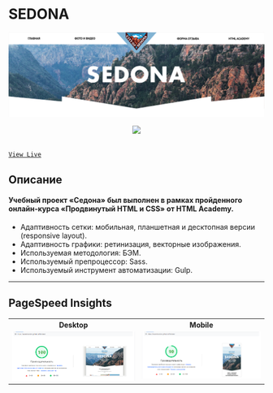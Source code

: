 # SEDONA

<a href="https://kazankovstas.github.io/Sedona/">
    <img src="source/img/readme/sedona-1.png">
  </a>

  <p align="center">
    <img src="source/img/readme/sedona.gif">
  </p>

## <a href="https://kazankovstas.github.io/Sedona/">

    View Live

  </a>

## Описание

#### Учебный проект «Седона» был выполнен в рамках пройденного онлайн‑курса «Продвинутый HTML и CSS» от HTML Academy.

- Адаптивность сетки: мобильная, планшетная и десктопная версии (responsive layout).
- Адаптивность графики: ретинизация, векторные изображения.
- Используемая методология: БЭМ.
- Используемый препроцессор: Sass.
- Используемый инструмент автоматизации: Gulp.

---

## PageSpeed Insights

<table>
  <tr>
    <th>Desktop</th>
    <th>Mobile</th>
  </tr>
  <tr valign="top">
    <td>
        <img src="source/img/readme/pagespeed.png" alt="PageSpeed Insights Desktop">
    </td>
    <td>
        <img src="source/img/readme/pagespeed-m.png" alt="PageSpeed Insights Mobile">
    </td>
  </tr>
</table>
